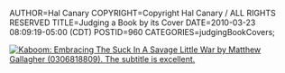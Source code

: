 AUTHOR=Hal Canary
COPYRIGHT=Copyright Hal Canary / ALL RIGHTS RESERVED
TITLE=Judging a Book by its Cover
DATE=2010-03-23 08:09:19-05:00 (CDT)
POSTID=960
CATEGORIES=judgingBookCovers;

[![_Kaboom: Embracing The Suck In A Savage Little War_ by Matthew Gallagher (0306818809).  The subtitle is excellent.](https://halcanary.org/images/524843ea154bbffaee5d12c0b74d1eccde24d29b.jpg)](https://halcanary.org/isbn/?0306818809/Kaboom)
